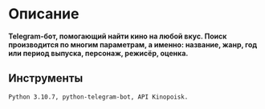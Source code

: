 # Описание
__Telegram-бот, помогающий найти кино на любой вкус. Поиск производится по многим параметрам, а именно: название, жанр, год или период выпуска, персонаж, режисёр, оценка.__
## Инструменты
```
Python 3.10.7, python-telegram-bot, API Kinopoisk.
```